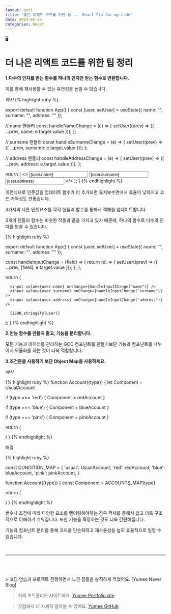 ```yaml
---
layout: post
title: "좋은 리액트 코드를 위한 팁 ... React Tip for my code"
date: 2024-05-25
categories: React
---
```


🖥️

# 더 나은 리액트 코드를 위한 팁 정리

**1.다수의 인자를 받는 함수를 하나의 인자만 받는 함수로 변환합니다.**

이를 통해 재사용할 수 있는 유연성을 높일 수 있습니다.

_예시_
{% highlight ruby %}

export default function App() {
const [user, setUser] = useState({
name: "",
surname: "",
address: ""
});

// name 핸들러
const handleNameChange = (e) => {
setUser((prev) => ({
...prev,
name: e.target.value
}));
};

// surname 핸들러
const handleSurnameChange = (e) => {
setUser((prev) => ({
...prev,
surname: e.target.value
}));
};

// address 핸들러
const handleAddressChange = (e) => {
setUser((prev) => ({
...prev,
address: e.target.value
}));
};

return (
<>
<input value={user.name} onChange={handleNameChange} />
<input value={user.surname} onChange={handleSurnameChange} />
<input value={user.address} onChange={handleAddressChange} />
</>
);
}
{% endhighlight %}

이런식으로 인풋값을 업데이트 함수가 더 추가되면 유지보수면에서
효율이 낮아지고 코드 가독성도 안좋습니다.

3가지의 다른 인풋요소를 각각 핸들러 함수를 통해서 객체를 업데이트합니다.

3개의 핸들러 함수는 비슷한 작동과 폼을 가지고 있기 때문에, 하나의 함수로
다수의 인자를 받을 수 있습니다.

{% highlight ruby %}

export default function App() {
const [user, setUser] = useState({
name: "",
surname: "",
address: ""
});

const handleInputChange = (field) => {
return (e) => {
setUser((prev) => ({
...prev,
[field]: e.target.value
}));
};
};

return (

      <input value={user.name} onChange={handleInputChange("name")} />
      <input value={user.surname} onChange={handleInputChange("surname")} />
      <input value={user.address} onChange={handleInputChange("address")} />

      {JSON.stringify(user)}

);
}
{% endhighlight %}

**2.만능 함수를 만들지 말고, 기능을 분리합니다.**

모든 기능과 데이터를 관리하는 GOD 컴포넌트를 만들기보단 기능과 컴포넌트를 나누어서
모듈화를 하는 것이 더욱 적합합니다.

**3.조건문을 사용하기 보단 Object Map을 사용하세요.**

_예시_

{% highlight ruby %}
function Account({type}) {
let Component = UsualAccount

if (type === 'red') {
Component = redAccount
}

if (type === 'blue') {
Component = blueAccount
}

if (type === 'pink') {
Component = pinkAccount
}

return (

<div className='account'>
<Component />
</div>
)
}
{% endhighlight %}

해결

{% highlight ruby %}

const CONDITION_MAP = {
'usual': UsualAccount,
'red': redAccount,
'blue': blueAccount,
'pink': pinkAccount,
}

function Account({type}) {
const Component = ACCOUNTS_MAP[type]

return (

<div className='account'>
<Component />
</div>
)
}
{% endhighlight %}

변수나 조건에 따라 다양한 요소를 렌더링해야하는 경우 객체를 통해서
쉽고 더욱 구조적으로 이해하기 쉬워집니다. 또한 기능을 확장하는 것도 더욱 간편해집니다.

기능과 컴포넌트 분리를 통해 코드를 단순화하고 재사용성을 높혀
효율적으로 일할 수 있습니다.
<br/>
<br/>
<br/>

---

<br/>
<br/>
<br/>
> 코딩 연습과 프로젝트 진행하면서 느낀 점들을 솔직하게 적었어요. [Yumee Naver Blog]

> 저의 포트폴리오 사이트에요. [Yumee Portfolio site]

> 깃헙에서 더 자세히 알아볼 수 있어요. [Yumee GitHub]

[Yumee Naver Blog]: https://blog.naver.com/hello_world_yum
[Yumee Portfolio site]: https://github.com/jekyll/jekyll
[Yumee GitHub]: https://github.com/yumi-kim-0827
